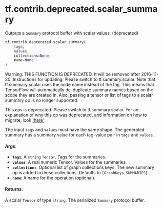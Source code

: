<div itemscope itemtype="http://developers.google.com/ReferenceObject">
<meta itemprop="name" content="tf.contrib.deprecated.scalar_summary" />
<meta itemprop="path" content="Stable" />
</div>

# tf.contrib.deprecated.scalar_summary

Outputs a `Summary` protocol buffer with scalar values. (deprecated)

``` python
tf.contrib.deprecated.scalar_summary(
    tags,
    values,
    collections=None,
    name=None
)
```

<!-- Placeholder for "Used in" -->

Warning: THIS FUNCTION IS DEPRECATED. It will be removed after 2016-11-30.
Instructions for updating:
Please switch to tf.summary.scalar. Note that tf.summary.scalar uses the node name instead of the tag. This means that TensorFlow will automatically de-duplicate summary names based on the scope they are created in. Also, passing a tensor or list of tags to a scalar summary op is no longer supported.

This ops is deprecated. Please switch to tf.summary.scalar.
For an explanation of why this op was deprecated, and information on how to
migrate, look
['here'](https://github.com/tensorflow/tensorflow/blob/master/tensorflow/contrib/deprecated/__init__.py)

The input `tags` and `values` must have the same shape.  The generated
summary has a summary value for each tag-value pair in `tags` and `values`.

#### Args:


* <b>`tags`</b>: A `string` `Tensor`.  Tags for the summaries.
* <b>`values`</b>: A real numeric Tensor.  Values for the summaries.
* <b>`collections`</b>: Optional list of graph collections keys. The new summary op is
  added to these collections. Defaults to `[GraphKeys.SUMMARIES]`.
* <b>`name`</b>: A name for the operation (optional).


#### Returns:

A scalar `Tensor` of type `string`. The serialized `Summary` protocol
buffer.
